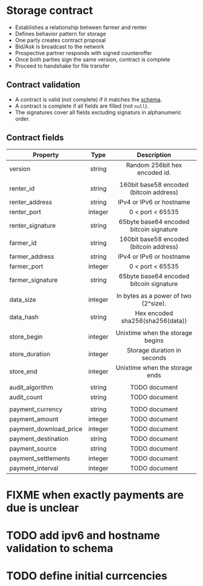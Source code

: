 # Storage contract

* Establishes a relationship between farmer and renter
* Defines behavior pattern for storage
* One party creates contract proposal
* Bid/Ask is broadcast to the network
* Prospective partner responds with signed counteroffer
* Once both parties sign the same version, contract is complete
* Proceed to handshake for file transfer 


## Contract validation

 * A contract is valid (not complete) if it matches the [schema](schema.json).
 * A contract is complete if all fields are filled (not `null`).
 * The signatures cover all fields excluding signaturs in alphanumeric order.


## Contract fields

| Property                  | Type                  | Description                               |
|---------------------------|:---------------------:|:-----------------------------------------:|
| version                   | string                | Random 256bit hex encoded id.             |
|                           |                       |                                           |
| renter_id                 | string                | 160bit base58 encoded (bitcoin address)   |
| renter_address            | string                | IPv4 or IPv6 or hostname                  |
| renter_port               | integer               | 0 < port < 65535                          |
| renter_signature          | string                | 65byte base64 encoded bitcoin signature   |
| farmer_id                 | string                | 160bit base58 encoded (bitcoin address)   |
| farmer_address            | string                | IPv4 or IPv6 or hostname                  |
| farmer_port               | integer               | 0 < port < 65535                          |
| farmer_signature          | string                | 65byte base64 encoded bitcoin signature   |
|                           |                       |                                           |
| data_size                 | integer               | In bytes as a power of two (2^size).      |
| data_hash                 | string                | Hex encoded sha256(sha256(data))          |
|                           |                       |                                           |
| store_begin               | integer               | Unixtime when the storage begins          |
| store_duration            | integer               | Storage duration in seconds               |
| store_end                 | integer               | Unixtime when the storage ends            |
|                           |                       |                                           |
| audit_algorithm           | string                | TODO document                             |
| audit_count               | string                | TODO document                             |
|                           |                       |                                           |
| payment_currency          | string                | TODO document                             |
| payment_amount            | integer               | TODO document                             |
| payment_download_price    | integer               | TODO document                             |
| payment_destination       | string                | TODO document                             |
| payment_source            | string                | TODO document                             |
| payment_settlements       | integer               | TODO document                             |
| payment_interval          | integer               | TODO document                             |


# FIXME when exactly payments are due is unclear
# TODO add ipv6 and hostname validation to schema
# TODO define initial currcencies

